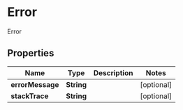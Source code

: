 

# Error

Error

## Properties

| Name | Type | Description | Notes |
|------------ | ------------- | ------------- | -------------|
|**errorMessage** | **String** |  |  [optional] |
|**stackTrace** | **String** |  |  [optional] |



